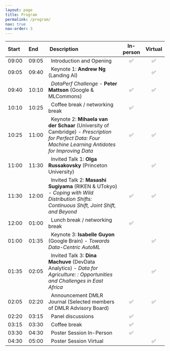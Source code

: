 ```yaml
---
layout: page
title: Program
permalink: /program/
nav: true
nav-order: 3
---
```

| Start    |  End    |  Description | In-person | Virtual |
|:---  |:---  |:---|:---:|:---:|
| 09:00 |  09:05 |   Introduction and Opening| :white_check_mark: | :white_check_mark: |
| 09:05 |  09:40 |   Keynote 1: **Andrew Ng** (Landing AI) || :white_check_mark: |
| 09:40 |  10:10 |   *DataPerf Challenge* - **Peter Mattson** (Google & MLCommons) | :white_check_mark: | :white_check_mark: |
| 10:10 |  10:25 |   Coffee break / networking break| :white_check_mark: |  |
| 10:25 |  11:00 |   Keynote 2: **Mihaela van der Schaar** (University of Cambridge) - *Prescription for Perfect Data: Four Machine Learning Antidotes for Improving Data*| :white_check_mark: | :white_check_mark: |
| 11:00 |  11:30 |   Invited Talk 1: **Olga Russakovsky** (Princeton University) || :white_check_mark: |
| 11:30 |  12:00 |   Invited Talk 2: **Masashi Sugiyama** (RIKEN & UTokyo) - *Coping with Wild Distribution Shifts: Continuous Shift, Joint Shift, and Beyond* | :white_check_mark: | :white_check_mark: |
| 12:00 |  01:00 |   Lunch break / networking break | :white_check_mark: |  |
| 01:00 |  01:35 |   Keynote 3: **Isabelle Guyon** (Google Brain) - *Towards Data-Centric AutoML*|| :white_check_mark: |
| 01:35 |  02:05 |   Invited Talk 3: **Dina Machuve** (DevData Analytics) - *Data for Agriculture: :  Opportunities and Challenges in East Africa* || :white_check_mark: |
| 02:05 |  02:20 |   Announcement DMLR Journal (Selected members of DMLR Advisory Board) | :white_check_mark: | :white_check_mark: |
| 02:20 |  03:15 |   Panel discussions | :white_check_mark: |  |
| 03:15 |  03:30 |   Coffee break | :white_check_mark: |  |
| 03:30 |  04:30 |   Poster Session In-Person | :white_check_mark: | |
| 04:30 |  05:00 |   Poster Session Virtual | | :white_check_mark: |
